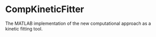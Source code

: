 # CompKineticFitter
The MATLAB implementation of the new computational approach as a kinetic fitting tool.
